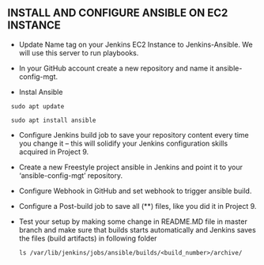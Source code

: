 ## INSTALL AND CONFIGURE ANSIBLE ON EC2 INSTANCE

- Update Name tag on your Jenkins EC2 Instance to Jenkins-Ansible. We will use this server to run playbooks.

- In your GitHub account create a new repository and name it ansible-config-mgt.

- Instal Ansible

```
 sudo apt update

 sudo apt install ansible
```

- Configure Jenkins build job to save your repository content every time you change it – this will solidify your Jenkins configuration skills acquired in Project 9.

- Create a new Freestyle project ansible in Jenkins and point it to your ‘ansible-config-mgt’ repository.

- Configure Webhook in GitHub and set webhook to trigger ansible build.

- Configure a Post-build job to save all (**) files, like you did it in Project 9.

- Test your setup by making some change in README.MD file in master branch and make sure that builds starts automatically and Jenkins saves the files (build artifacts)     in following folder

   `ls /var/lib/jenkins/jobs/ansible/builds/<build_number>/archive/`
